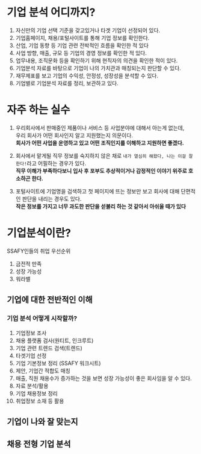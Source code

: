 # 기업 분석 어디까지? 

1. 자신만의 기업 선택 기준을 갖고있거나 타겟 기업이 선정되어 있다.  
2. 기업홈페이지, 채용/포털사이트를 통해 기업 정보를 확인한다.  
3. 산업, 기업 동향 등 기업 관련 전박적인 흐름을 확인한 적 있다 
4. 사업 방향, 매출, 규모 등 기업의 경영 정보를 확인한 적 있다.  
5. 업무내용, 조직문화 등을 확인하기 위해 현직자의 의견을 확인한 적이 있다.  
6. 기업분석 자료를 바탕으로 기업이 나의 가치관과 매칭되는지 판단할 수 있다.  
7. 재무제표를 보고 기업의 수익성, 안정성, 성장성을 분석할 수 있다.   
8. 기업별로 기업분석 자료를 정리, 보관하고 있다.  
   
# 자주 하는 실수   
1. 우리회사에서 판매중인 제품이나 서비스 등 사업분야에 대해서 아는게 없는데,     
우리 회사가 어떤 회사인지 알고 지원했는지 의문이다.       
**회사가 어떤 사업을 운영하고 있고 어떤 조직인지를 이해하고 지원하면 좋겠다.**       

2. 회사에서 맡게될 직무 정보를 숙지하지 않은 채로 `내가 열심히 해왔다, 나는 이걸 잘한다!`라고 어필하는 경우가 있다.    
**직무 이해가 부족하다보니 입사 후 포부도 추상적이거나 감정적인 이야기 위주로 호소하곤 한다.**   

3. 포털사이트에 기업명을 검색하고 첫 페이지에 뜨는 정보만 보고 회사에 대해 단편적인 판단을 내리는 경우도 있다.   
**작은 정보를 가지고 너무 과도한 판단을 섣불리 하는 것 같아서 아쉬울 때가 있다**

# 기업분석이란?   
SSAFY인들의 취업 우선순위       
  
1. 금전적 만족 
2. 성장 가능성 
3. 워라밸   

## 기업에 대한 전반적인 이해   
### 기업 분석 어떻게 시작할까?   
1. 기업정보 조사  
  1. 채용 플랫폼 검사(원티트, 인크루트)  
  2. 기업 관련 트렌드 검색(트렌드)   
2. 타겟기업 선정  
  1. 기업 기본정보 정리 (SSAFY 워크시트)    
  2. 제안, 기업간 적합도 매칭 
  3. 매출, 직원 채용수가 증가하는 것을 보면 성장 가능성이 좋은 회사임을 알 수 있다.  
3. 자료 분석/활용   
  1. 기업 채용정보 정리     
  2. 취업정보 소재 등 활용   


## 기업이 나와 잘 맞는지
## 채용 전형 기업 분석 

